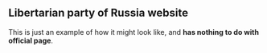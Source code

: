 ## Libertarian party of Russia website
This is just an example of how it might look like, and **has nothing to do with official page**.
